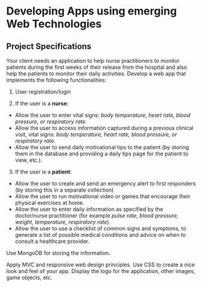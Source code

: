 # Developing Apps using emerging Web Technologies

## Project Specifications
Your client needs an application to help nurse practitioners to monitor patients during the first weeks of their release from the hospital and also help the patients to monitor their daily activities. Develop a web app that implements the following functionalities:

1.	User registration/login

2.	If the user is a **nurse**:
- Allow the user to enter vital signs: *body temperature, heart rate, blood pressure, or respiratory rate.*
- Allow the user to access information captured during a previous clinical visit, vital signs: *body temperature, heart rate, blood pressure, or respiratory rate.*
- Allow the user to send daily motivational tips to the patient (by storing them in the database and providing a daily tips page for the patient to view, etc.).

3.	If the user is a **patient**:
- Allow the user to create and send an emergency alert to first responders (by storing this in a separate collection)
- Allow the user to run motivational video or games that encourage their physical exercises at home.
- Allow the user to enter daily information as specified by the doctor/nurse practitioner (for example *pulse rate, blood pressure, weight, temperature, respiratory rate*).
- Allow the user to use a checklist of common signs and symptoms, to generate a list of possible medical conditions and advice on when to consult a healthcare provider.

Use MongoDB for storing the information. 

Apply MVC and responsive web design principles. Use CSS to create a nice look and feel of your app. Display the logo for the application, other images, game objects, etc. 
